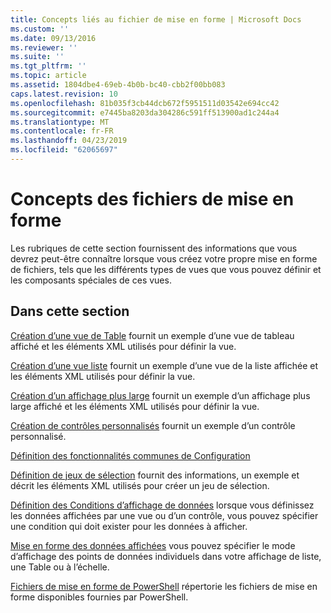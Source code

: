 ```yaml
---
title: Concepts liés au fichier de mise en forme | Microsoft Docs
ms.custom: ''
ms.date: 09/13/2016
ms.reviewer: ''
ms.suite: ''
ms.tgt_pltfrm: ''
ms.topic: article
ms.assetid: 1804dbe4-69eb-4b0b-bc40-cbb2f00bb083
caps.latest.revision: 10
ms.openlocfilehash: 81b035f3cb44dcb672f5951511d03542e694cc42
ms.sourcegitcommit: e7445ba8203da304286c591ff513900ad1c244a4
ms.translationtype: MT
ms.contentlocale: fr-FR
ms.lasthandoff: 04/23/2019
ms.locfileid: "62065697"
---
```

# <a name="formatting-file-concepts"></a>Concepts des fichiers de mise en forme

Les rubriques de cette section fournissent des informations que vous devrez peut-être connaître lorsque vous créez votre propre mise en forme de fichiers, tels que les différents types de vues que vous pouvez définir et les composants spéciales de ces vues.

## <a name="in-this-section"></a>Dans cette section

[Création d’une vue de Table](./creating-a-table-view.md) fournit un exemple d’une vue de tableau affiché et les éléments XML utilisés pour définir la vue.

[Création d’une vue liste](./creating-a-list-view.md) fournit un exemple d’une vue de la liste affichée et les éléments XML utilisés pour définir la vue.

[Création d’un affichage plus large](./creating-a-wide-view.md) fournit un exemple d’un affichage plus large affiché et les éléments XML utilisés pour définir la vue.

[Création de contrôles personnalisés](./creating-custom-controls.md) fournit un exemple d’un contrôle personnalisé.

[Définition des fonctionnalités communes de Configuration](./defining-common-configuration-features.md)

[Définition de jeux de sélection](./defining-selection-sets.md) fournit des informations, un exemple et décrit les éléments XML utilisés pour créer un jeu de sélection.

[Définition des Conditions d’affichage de données](./defining-conditions-for-displaying-data.md) lorsque vous définissez les données affichées par une vue ou d’un contrôle, vous pouvez spécifier une condition qui doit exister pour les données à afficher.

[Mise en forme des données affichées](./formatting-displayed-data.md) vous pouvez spécifier le mode d’affichage des points de données individuels dans votre affichage de liste, une Table ou à l’échelle.

[Fichiers de mise en forme de PowerShell](./powershell-formatting-files.md) répertorie les fichiers de mise en forme disponibles fournies par PowerShell.

